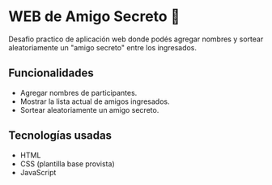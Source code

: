 # WEB de Amigo Secreto 🎁

Desafio practico de aplicación web donde podés agregar nombres y sortear aleatoriamente un "amigo secreto" entre los ingresados.

## Funcionalidades

- Agregar nombres de participantes.
- Mostrar la lista actual de amigos ingresados.
- Sortear aleatoriamente un amigo secreto.

## Tecnologías usadas

- HTML
- CSS (plantilla base provista)
- JavaScript
